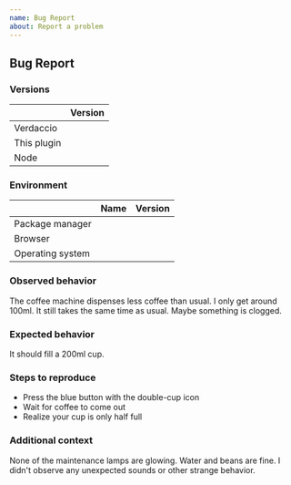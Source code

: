 ```yaml
---
name: Bug Report
about: Report a problem
---
```


<!-- Thanks for taking the time to fill out this bug report!
Please fill out the sections below. -->

## Bug Report

### Versions
<!-- Please help identify the problem by providing the environment and versions you are using. -->

|             | Version |
| ----------- | ------- |
| Verdaccio   |         |
| This plugin |         |
| Node        |         |

### Environment

|                  | Name | Version |
| ---------------- | ---- | ------- |
| Package manager  |      |         |
| Browser          |      |         |
| Operating system |      |         |

### Observed behavior
<!-- Please describe the problem you encountered. -->

The coffee machine dispenses less coffee than usual. I only get around 100ml. 
It still takes the same time as usual. Maybe something is clogged.

### Expected behavior
<!-- What did you expect to happen? -->

It should fill a 200ml cup.

### Steps to reproduce
<!-- Which actions led to the problem? -->

- Press the blue button with the double-cup icon
- Wait for coffee to come out
- Realize your cup is only half full

### Additional context
<!-- Terminal output, screenshots, recordings, or any other useful context -->

None of the maintenance lamps are glowing. 
Water and beans are fine. 
I didn't observe any unexpected sounds or other strange behavior.
